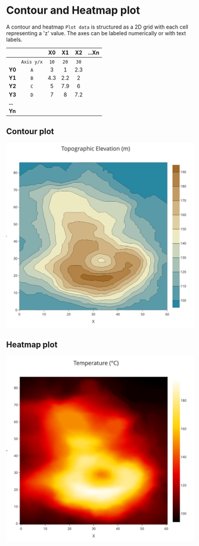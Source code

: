 # Contour and Heatmap plot

A contour and heatmap `Plot data` is structured as a 2D grid with each cell representing a 'z' value. The axes can be labeled numerically or with text labels.

|          |            | X0     | X1     | X2     | ...Xn  |
|----------|:----------:|:------:|:------:|:------:|:------:|
|          | `Axis y/x` | `10`   | `20`   | `30`   |        |
| **Y0**   | `A`        | 3      | 1      | 2.3    |        |
| **Y1**   | `B`        | 4.3    | 2.2    | 2      |        |
| **Y2**   | `C`        | 5      | 7.9    | 6      |        |
| **Y3**   | `D`        | 7      | 8      | 7.2    |        |
| **...**  |            |        |        |        |        |
| **Yn**   |            |        |        |        |        |

## Contour plot

![Contour plot](img/contourplot.png)

## Heatmap plot

![Heatmap plot](img/heatmapplot.png)
